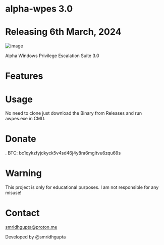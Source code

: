 # alpha-wpes 3.0

# Releasing 6th March, 2024

![image](https://github.com/smridhgupta/alpha-wpes/assets/106184548/4ada09ba-8f5d-48e5-8762-cc3b51817921)


Alpha Windows Privilege Escalation Suite 3.0

# Features


# Usage

No need to clone just download the Binary from Releases and run awpes.exe in CMD.

# Donate

. BTC: bc1qykzfyjdkyck5v4sd46j4y8ra6mgltvu6zqu69s

# Warning

This project is only for educational purposes. I am not responsible for any misuse!

# Contact
smridhgupta@proton.me

Developed by @smridhgupta
